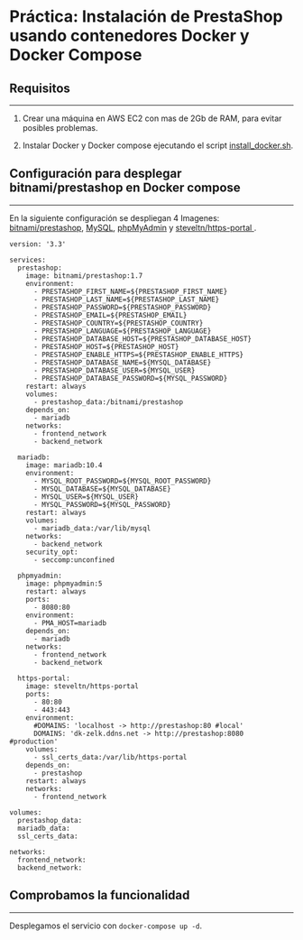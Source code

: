# Práctica: Instalación de PrestaShop usando contenedores Docker y Docker Compose

## Requisitos
---
1. Crear una máquina en AWS EC2 con mas de 2Gb de RAM, para evitar posibles problemas.

2. Instalar Docker y Docker compose ejecutando el script [install_docker.sh](install_docker.sh).


## Configuración para desplegar bitnami/prestashop en Docker compose
--- 
En la siguiente configuración se despliegan 4 Imagenes: [bitnami/prestashop](https://hub.docker.com/r/bitnami/prestashop), [MySQL](https://hub.docker.com/_/mysql), [phpMyAdmin](https://hub.docker.com/_/phpmyadmin) y [steveltn/https-portal
](https://hub.docker.com/r/steveltn/https-portal).

```YML
version: '3.3'

services:
  prestashop:
    image: bitnami/prestashop:1.7
    environment:
      - PRESTASHOP_FIRST_NAME=${PRESTASHOP_FIRST_NAME}
      - PRESTASHOP_LAST_NAME=${PRESTASHOP_LAST_NAME}
      - PRESTASHOP_PASSWORD=${PRESTASHOP_PASSWORD}
      - PRESTASHOP_EMAIL=${PRESTASHOP_EMAIL}
      - PRESTASHOP_COUNTRY=${PRESTASHOP_COUNTRY}
      - PRESTASHOP_LANGUAGE=${PRESTASHOP_LANGUAGE}
      - PRESTASHOP_DATABASE_HOST=${PRESTASHOP_DATABASE_HOST}
      - PRESTASHOP_HOST=${PRESTASHOP_HOST}
      - PRESTASHOP_ENABLE_HTTPS=${PRESTASHOP_ENABLE_HTTPS}
      - PRESTASHOP_DATABASE_NAME=${MYSQL_DATABASE}
      - PRESTASHOP_DATABASE_USER=${MYSQL_USER}
      - PRESTASHOP_DATABASE_PASSWORD=${MYSQL_PASSWORD}
    restart: always
    volumes:
      - prestashop_data:/bitnami/prestashop
    depends_on:
      - mariadb
    networks:
      - frontend_network
      - backend_network
  
  mariadb:
    image: mariadb:10.4
    environment:
      - MYSQL_ROOT_PASSWORD=${MYSQL_ROOT_PASSWORD}
      - MYSQL_DATABASE=${MYSQL_DATABASE}
      - MYSQL_USER=${MYSQL_USER}
      - MYSQL_PASSWORD=${MYSQL_PASSWORD}
    restart: always
    volumes:
      - mariadb_data:/var/lib/mysql
    networks:
      - backend_network
    security_opt:
      - seccomp:unconfined

  phpmyadmin:
    image: phpmyadmin:5
    restart: always
    ports:
      - 8080:80
    environment:
      - PMA_HOST=mariadb
    depends_on:
      - mariadb
    networks:
      - frontend_network
      - backend_network

  https-portal:
    image: steveltn/https-portal
    ports:
      - 80:80
      - 443:443
    environment:
      #DOMAINS: 'localhost -> http://prestashop:80 #local'
      DOMAINS: 'dk-zelk.ddns.net -> http://prestashop:8080 #production'
    volumes:
      - ssl_certs_data:/var/lib/https-portal
    depends_on:
      - prestashop
    restart: always
    networks:
      - frontend_network

volumes:
  prestashop_data:
  mariadb_data:
  ssl_certs_data:

networks:
  frontend_network:
  backend_network:
```

## Comprobamos la funcionalidad
---

Desplegamos el servicio con `docker-compose up -d`.
